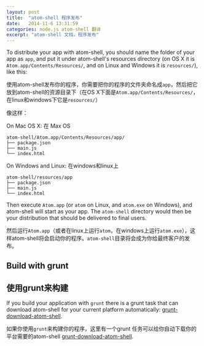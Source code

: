 ```yaml
---
layout: post
title:  "atom-shell 程序发布"
date:   2014-11-6 13:31:59
categories: node.js atom-shell 翻译
excerpt: "atom-shell 文档，程序发布"
---
```


To distribute your app with atom-shell, you should name the folder of your app
as `app`, and put it under atom-shell's resources directory (on OS X it is
`Atom.app/Contents/Resources/`, and on Linux and Windows it is `resources/`),
like this:

使用atom-shell发布你的程序，你需要把你的程序的文件夹命名成`app`，然后把它放到atom-shell的资源目录下（在OS X下面是`Atom.app/Contents/Resources/`，在linux和windows下它是`resources/`）

像这样：

On Mac OS X:
在 Max OS

```text
atom-shell/Atom.app/Contents/Resources/app/
├── package.json
├── main.js
└── index.html
```

On Windows and Linux:
在windows和linux上

```text
atom-shell/resources/app
├── package.json
├── main.js
└── index.html
```

Then execute `Atom.app` (or `atom` on Linux, and `atom.exe` on Windows), and
atom-shell will start as your app. The `atom-shell` directory would then be
your distribution that should be delivered to final users.

然后运行`Atom.app`（或者在linux上运行`atom`，在windows上运行`atom.exe`），这样atom-shell将会启动你的程序。`atom-shell`目录将会成为你给最终客户的发布。

## Build with grunt
## 使用grunt来构建

If you build your application with `grunt` there is a grunt task that can
download atom-shell for your current platform automatically:
[grunt-download-atom-shell](https://github.com/atom/grunt-download-atom-shell).

如果你使用`grunt`来构建你的程序，这里有一个grunt 任务可以给你自动下载你的平台需要的atom-shell
[grunt-download-atom-shell](https://github.com/atom/grunt-download-atom-shell).
